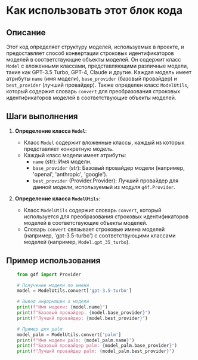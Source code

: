 Как использовать этот блок кода
=========================================================================================

Описание
-------------------------
Этот код определяет структуру моделей, используемых в проекте, и предоставляет способ конвертации строковых идентификаторов моделей в соответствующие объекты моделей. Он содержит класс `Model` с вложенными классами, представляющими различные модели, такие как GPT-3.5 Turbo, GPT-4, Claude и другие. Каждая модель имеет атрибуты `name` (имя модели), `base_provider` (базовый провайдер) и `best_provider` (лучший провайдер). Также определен класс `ModelUtils`, который содержит словарь `convert` для преобразования строковых идентификаторов моделей в соответствующие объекты моделей.

Шаги выполнения
-------------------------
1. **Определение класса `Model`**:
   - Класс `Model` содержит вложенные классы, каждый из которых представляет конкретную модель.
   - Каждый класс модели имеет атрибуты:
     - `name` (str): Имя модели.
     - `base_provider` (str): Базовый провайдер модели (например, 'openai', 'anthropic', 'google').
     - `best_provider` (Provider.Provider): Лучший провайдер для данной модели, используемый из модуля `g4f.Provider`.

2. **Определение класса `ModelUtils`**:
   - Класс `ModelUtils` содержит словарь `convert`, который используется для преобразования строковых идентификаторов моделей в соответствующие объекты моделей.
   - Словарь `convert` связывает строковые имена моделей (например, 'gpt-3.5-turbo') с соответствующими классами моделей (например, `Model.gpt_35_turbo`).

Пример использования
-------------------------

```python
    from g4f import Provider

    # Получение модели по имени
    model = ModelUtils.convert['gpt-3.5-turbo']

    # Вывод информации о модели
    print(f"Имя модели: {model.name}")
    print(f"Базовый провайдер: {model.base_provider}")
    print(f"Лучший провайдер: {model.best_provider}")

    # Пример для palm
    model_palm = ModelUtils.convert['palm']
    print(f"Имя модели palm: {model_palm.name}")
    print(f"Базовый провайдер palm: {model_palm.base_provider}")
    print(f"Лучший провайдер palm: {model_palm.best_provider}")